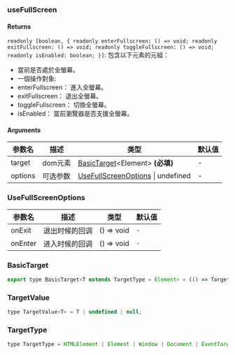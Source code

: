 ### useFullScreen

#### Returns
`readonly [boolean, { readonly enterFullscreen: () => void; readonly exitFullscreen: () => void; readonly toggleFullscreen: () => void; readonly isEnabled: boolean; }]`: 包含以下元素的元組：
- 當前是否處於全螢幕。
- 一個操作對象:
- enterFullscreen： 進入全螢幕。
- exitFullscreen： 退出全螢幕。
- toggleFullscreen： 切換全螢幕。
- isEnabled： 當前瀏覽器是否支援全螢幕。

#### Arguments
|参数名|描述|类型|默认值|
|---|---|---|---|
|target|dom元素|[BasicTarget](#basictarget)&lt;Element&gt;  **(必填)**|-|
|options|可选参数|[UseFullScreenOptions](#usefullscreenoptions) \| undefined |-|

### UseFullScreenOptions

|参数名|描述|类型|默认值|
|---|---|---|---|
|onExit|退出时候的回调|() => void |`-`|
|onEnter|进入时候的回调|() => void |`-`|

### BasicTarget

```js
export type BasicTarget<T extends TargetType = Element> = (() => TargetValue<T>) | TargetValue<T> | MutableRefObject<TargetValue<T>>;
```

### TargetValue

```js
type TargetValue<T> = T | undefined | null;
```

### TargetType

```js
type TargetType = HTMLElement | Element | Window | Document | EventTarget;
```